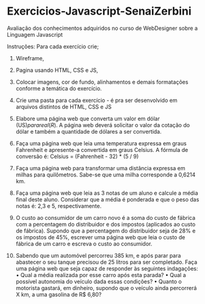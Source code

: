 # Exercicios-Javascript-SenaiZerbini
Avaliação dos conhecimentos adquiridos no curso de WebDesigner sobre a Linguagem Javascript

Instruções: 
Para cada exercício crie;
1.	Wireframe,
2.	Pagina usando HTML, CSS e JS,
3.	Colocar imagens, cor de fundo, alinhamentos e demais formatações conforme a temática do exercício.
4.	Crie uma pasta para cada exercício -  é pra ser desenvolvido em arquivos distintos de HTML, CSS e JS


1. Elabore uma página web que converta um valor em dólar (US$) para real (R$).
A página web deverá solicitar o valor da cotação do dólar e também a quantidade de dólares a ser convertida.

2. Faça uma página web que leia uma temperatura expressa em graus Fahrenheit e apresente-a convertida em graus Celsius. 
A fórmula de conversão é: Celsius = (Fahrenheit - 32) * (5 / 9)

3. Faça uma página web para transformar uma distância expressa em milhas
para quilômetros. Sabe-se que uma milha corresponde a 0,6214 km.

4. Faça uma página web que leia as 3 notas de um aluno e calcule a média final
deste aluno. Considerar que a média é ponderada e que o peso das notas
é: 2,3 e 5, respectivamente.

5. O custo ao consumidor de um carro novo é a soma do custo de fábrica com a percentagem do distribuidor e dos impostos (aplicados ao custo de fábrica). Supondo que a percentagem do distribuidor seja de 28% e os impostos de 45%, escrever uma página web que leia o custo de fábrica de um carro e escreva o custo ao consumidor.

6. Sabendo que um automóvel percorreu 385 km, e após parar para abastecer o seu tanque precisou de 25 litros para ser completado.  Faça uma página web que seja capaz de responder às seguintes indagações:
• Qual a média realizada por esse carro após esta parada?
• Qual a possível autonomia do veículo dada essas condições?
• Quanto o motorista gastará, em dinheiro, supondo que o veículo
ainda percorrerá X km, a uma gasolina de R$ 6,80?
